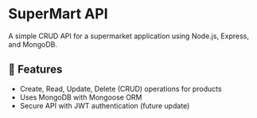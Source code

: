#  SuperMart API

A simple CRUD API for a supermarket application using Node.js, Express, and MongoDB.

## 🚀 Features
- Create, Read, Update, Delete (CRUD) operations for products
- Uses MongoDB with Mongoose ORM
- Secure API with JWT authentication (future update)


